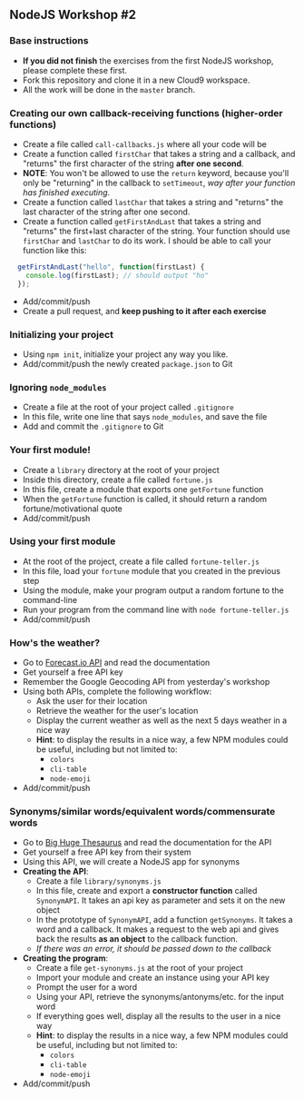 ## NodeJS Workshop #2

### Base instructions
  * **If you did not finish** the exercises from the first NodeJS workshop, please complete these first.
  * Fork this repository and clone it in a new Cloud9 workspace.
  * All the work will be done in the `master` branch.

### Creating our own callback-receiving functions (higher-order functions)
  * Create a file called `call-callbacks.js` where all your code will be
  * Create a function called `firstChar` that takes a string and a callback, and "returns" the first character of the string **after one second**.
  * **NOTE**: You won't be allowed to use the `return` keyword, because you'll only be "returning" in the callback to `setTimeout`, *way after your function has finished executing*.
  * Create a function called `lastChar` that takes a string and "returns" the last character of the string after one second.
  * Create a function called `getFirstAndLast` that takes a string and "returns" the first+last character of the string. Your function should use `firstChar` and `lastChar` to do its work. I should be able to call your function like this:
```javascript
  getFirstAndLast("hello", function(firstLast) {
    console.log(firstLast); // should output "ho"
  });
```
  * Add/commit/push
  * Create a pull request, and **keep pushing to it after each exercise**


### Initializing your project
  * Using `npm init`, initialize your project any way you like.
  * Add/commit/push the newly created `package.json` to Git

### Ignoring `node_modules`
  * Create a file at the root of your project called `.gitignore`
  * In this file, write one line that says `node_modules`, and save the file
  * Add and commit the `.gitignore` to Git

### Your first module!
  * Create a `library` directory at the root of your project
  * Inside this directory, create a file called `fortune.js`
  * In this file, create a module that exports one `getFortune` function
  * When the `getFortune` function is called, it should return a random fortune/motivational quote
  * Add/commit/push

### Using your first module
  * At the root of the project, create a file called `fortune-teller.js`
  * In this file, load your `fortune` module that you created in the previous step
  * Using the module, make your program output a random fortune to the command-line
  * Run your program from the command line with `node fortune-teller.js`
  * Add/commit/push

### How's the weather?
  * Go to [Forecast.io API](https://developer.forecast.io/) and read the documentation
  * Get yourself a free API key
  * Remember the Google Geocoding API from yesterday's workshop
  * Using both APIs, complete the following workflow:
    * Ask the user for their location
    * Retrieve the weather for the user's location
    * Display the current weather as well as the next 5 days weather in a nice way
    * **Hint**: to display the results in a nice way, a few NPM modules could be useful, including but not limited to:
      * `colors`
      * `cli-table`
      * `node-emoji`
  * Add/commit/push

### Synonyms/similar words/equivalent words/commensurate words
  * Go to [Big Huge Thesaurus](https://words.bighugelabs.com/api.php) and read the documentation for the API
  * Get yourself a free API key from their system
  * Using this API, we will create a NodeJS app for synonyms
  * **Creating the API**:
    * Create a file `library/synonyms.js`
    * In this file, create and export a **constructor function** called `SynonymAPI`. It takes an api key as parameter and sets it on the new object
    * In the prototype of `SynonymAPI`, add a function `getSynonyms`. It takes a word and a callback. It makes a request to the web api and gives back the results **as an object** to the callback function.
    * *If there was an error, it should be passed down to the callback*
  * **Creating the program**:
    * Create a file `get-synonyms.js` at the root of your project
    * Import your module and create an instance using your API key
    * Prompt the user for a word
    * Using your API, retrieve the synonyms/antonyms/etc. for the input word
    * If everything goes well, display all the results to the user in a nice way
    * **Hint**: to display the results in a nice way, a few NPM modules could be useful, including but not limited to:
      * `colors`
      * `cli-table`
      * `node-emoji`
  * Add/commit/push
